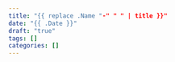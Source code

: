 ```yaml
---
title: "{{ replace .Name "-" " " | title }}"
date: "{{ .Date }}"
draft: "true"
tags: []
categories: []
---
```

